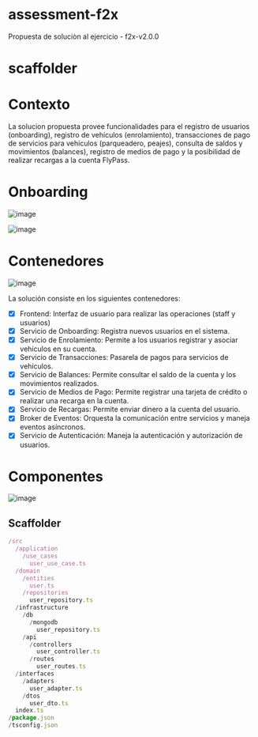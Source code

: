 # assessment-f2x
Propuesta de soluciòn al ejercicio - f2x-v2.0.0


# scaffolder
# Contexto
La solucion propuesta provee funcionalidades para el registro de usuarios (onboarding), registro de vehículos (enrolamiento), transacciones de pago de servicios para vehículos (parqueadero, peajes), consulta de saldos y movimientos (balances), registro de medios de pago y la posibilidad de realizar recargas a la cuenta FlyPass.

# Onboarding
![image](https://github.com/4dagio/assessment-f2x/assets/3275936/7263c75a-06a8-4684-aff3-c053e23c7c40)

![image](https://github.com/4dagio/assessment-f2x/assets/3275936/065a742d-aae6-46dd-b927-81f2c8c6f2d1)



# Contenedores

![image](https://github.com/4dagio/assessment-f2x/assets/3275936/27b97f0b-35d2-4fac-aece-d469eaaab426)


La solución consiste en los siguientes contenedores:
- [X] Frontend: Interfaz de usuario para realizar las operaciones (staff y usuarios)
- [X] Servicio de Onboarding: Registra nuevos usuarios en el sistema.
- [X] Servicio de Enrolamiento: Permite a los usuarios registrar y asociar vehículos en su cuenta.
- [X] Servicio de Transacciones: Pasarela de pagos para servicios de vehículos.
- [X] Servicio de Balances: Permite consultar el saldo de la cuenta y los movimientos realizados.
- [X] Servicio de Medios de Pago: Permite registrar una tarjeta de crédito o realizar una recarga en la cuenta.
- [X] Servicio de Recargas: Permite enviar dinero a la cuenta del usuario.
- [X] Broker de Eventos: Orquesta la comunicación entre servicios y maneja eventos asíncronos.
- [X] Servicio de Autenticación: Maneja la autenticación y autorización de usuarios.

# Componentes

![image](https://github.com/4dagio/assessment-f2x/assets/3275936/6c7e8a89-40dc-40b4-98a6-cadc54762767)


## Scaffolder

```javascript
/src
  /application
    /use_cases
      user_use_case.ts
  /domain
    /entities
      user.ts
    /repositories
      user_repository.ts
  /infrastructure
    /db
      /mongodb
        user_repository.ts
    /api
      /controllers
        user_controller.ts
      /routes
        user_routes.ts
  /interfaces
    /adapters
      user_adapter.ts
    /dtos
      user_dto.ts
  index.ts
/package.json
/tsconfig.json
```
